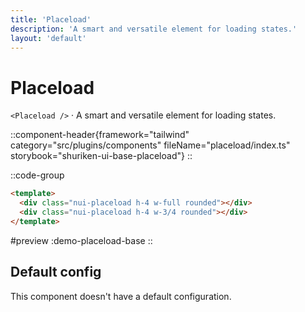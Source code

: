 ```yaml
---
title: 'Placeload'
description: 'A smart and versatile element for loading states.'
layout: 'default'
---
```


# Placeload

`<Placeload />` · A smart and versatile element for loading states.

::component-header{framework="tailwind" category="src/plugins/components" fileName="placeload/index.ts" storybook="shuriken-ui-base-placeload"}
::

::code-group

```html [demo-placeload-base.html]
<template>
  <div class="nui-placeload h-4 w-full rounded"></div>
  <div class="nui-placeload h-4 w-3/4 rounded"></div>
</template>
```

#preview
:demo-placeload-base
::

## Default config

This component doesn't have a default configuration.